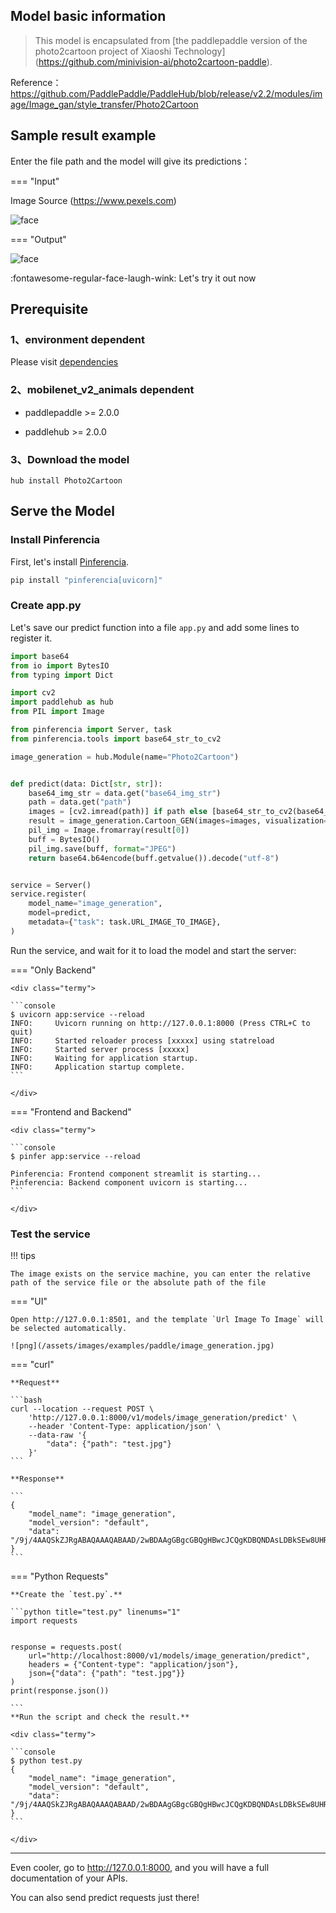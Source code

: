 
## Model basic information

> This model is encapsulated from [the paddlepaddle version of the photo2cartoon project of Xiaoshi Technology] (https://github.com/minivision-ai/photo2cartoon-paddle).

Reference：https://github.com/PaddlePaddle/PaddleHub/blob/release/v2.2/modules/image/Image_gan/style_transfer/Photo2Cartoon


## Sample result example

Enter the file path and the model will give its predictions：

=== "Input"

Image Source (https://www.pexels.com)

![face](/assets/images/examples/paddle/face.jpg)

=== "Output"

![face](/assets/images/examples/paddle/image_gen_output.jpg)

:fontawesome-regular-face-laugh-wink: Let's try it out now


## Prerequisite

### 1、environment dependent

Please visit [dependencies](/ml/paddlepaddle/dependencies/)

### 2、mobilenet_v2_animals dependent  

  - paddlepaddle >= 2.0.0  

  - paddlehub >= 2.0.0


### 3、Download the model

```
hub install Photo2Cartoon
```


## Serve the Model

### Install Pinferencia

First, let's install [Pinferencia](https://github.com/underneathall/pinferencia).

```bash
pip install "pinferencia[uvicorn]"
```

### Create app.py

Let's save our predict function into a file `app.py` and add some lines to register it.

```python title="app.py" linenums="1"
import base64
from io import BytesIO
from typing import Dict

import cv2
import paddlehub as hub
from PIL import Image

from pinferencia import Server, task
from pinferencia.tools import base64_str_to_cv2

image_generation = hub.Module(name="Photo2Cartoon")


def predict(data: Dict[str, str]):
    base64_img_str = data.get("base64_img_str")
    path = data.get("path")
    images = [cv2.imread(path)] if path else [base64_str_to_cv2(base64_img_str)]
    result = image_generation.Cartoon_GEN(images=images, visualization=True, output_dir="./")
    pil_img = Image.fromarray(result[0])
    buff = BytesIO()
    pil_img.save(buff, format="JPEG")
    return base64.b64encode(buff.getvalue()).decode("utf-8")


service = Server()
service.register(
    model_name="image_generation",
    model=predict,
    metadata={"task": task.URL_IMAGE_TO_IMAGE},
)

```

Run the service, and wait for it to load the model and start the server:

=== "Only Backend"

    <div class="termy">

    ```console
    $ uvicorn app:service --reload
    INFO:     Uvicorn running on http://127.0.0.1:8000 (Press CTRL+C to quit)
    INFO:     Started reloader process [xxxxx] using statreload
    INFO:     Started server process [xxxxx]
    INFO:     Waiting for application startup.
    INFO:     Application startup complete.
    ```

    </div>

=== "Frontend and Backend"

    <div class="termy">

    ```console
    $ pinfer app:service --reload

    Pinferencia: Frontend component streamlit is starting...
    Pinferencia: Backend component uvicorn is starting...
    ```

    </div>
### Test the service

!!! tips

    The image exists on the service machine, you can enter the relative path of the service file or the absolute path of the file

=== "UI"

    Open http://127.0.0.1:8501, and the template `Url Image To Image` will be selected automatically.

    ![png](/assets/images/examples/paddle/image_generation.jpg)

=== "curl"

    **Request**

    ```bash
    curl --location --request POST \
        'http://127.0.0.1:8000/v1/models/image_generation/predict' \
        --header 'Content-Type: application/json' \
        --data-raw '{
            "data": {"path": "test.jpg"}
        }'
    ```

    **Response**

    ```
    {
        "model_name": "image_generation",
        "model_version": "default",
        "data": "/9j/4AAQSkZJRgABAQAAAQABAAD/2wBDAAgGBgcGBQgHBwcJCQgKDBQNDAsLDBkSEw8UHRofHh0a..."
    }
    ```

=== "Python Requests"

    **Create the `test.py`.**

    ```python title="test.py" linenums="1"
    import requests


    response = requests.post(
        url="http://localhost:8000/v1/models/image_generation/predict",
        headers = {"Content-type": "application/json"},
        json={"data": {"path": "test.jpg"}}
    )
    print(response.json())

    ```
    **Run the script and check the result.**

    <div class="termy">

    ```console
    $ python test.py
    {
        "model_name": "image_generation",
        "model_version": "default",
        "data": "/9j/4AAQSkZJRgABAQAAAQABAAD/2wBDAAgGBgcGBQgHBwcJCQgKDBQNDAsLDBkSEw8UHRofHh0a..."
    }
    ```

    </div>
 
---

Even cooler, go to http://127.0.0.1:8000, and you will have a full documentation of your APIs.

You can also send predict requests just there!
